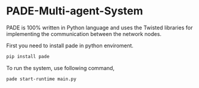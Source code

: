 # PADE-Multi-agent-System

PADE is 100% written in Python language and uses the Twisted libraries for implementing the communication between the network nodes.

First you need to install pade in python enviroment.
```ruby
pip install pade
```

To  run the system, use following command,
```
pade start-runtime main.py
```
